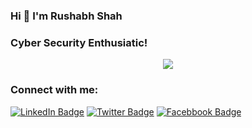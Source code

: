 <!-- welcome message  --> 
### Hi 👋 I'm Rushabh Shah
 
<h3>Cyber Security Enthusiatic!</h3>  

<!-- retro visitor counter -->  
<p align="center">   
  <img src="https://profile-counter.glitch.me/Rushabh2609/count.svg" />  
</p>  
<!--Here are some ideas to get you started:

#- 🔭 I’m currently working on ...  -->
🌱 I’m currently pursuing in M.tech CyberSecurity from National Forensic Sciences University

[![Rushabh's github stats](https://github-readme-stats.vercel.app/api?username=Rushabh2609&count_private=true&show_icons=true&theme=radical&hide_rank=false)](https://github.com/anuraghazra/github-readme-stats)

<!-- Most Used Languages   
<img height="180em" src="https://github-readme-stats.vercel.app/api/top-langs/?username=kmhmubin&exclude_repo=KNN-Image-Classification&show_icons=true&hide_border=true&layout=compact&langs_count=8"/>  
</p>  -->

<!-- Connect with me -->  
<h3 align="left">Connect with me:</h3>  
<p align="left">

[![LinkedIn Badge](https://img.shields.io/badge/LinkedIn-Profile-informational?style=flat&logo=linkedin&logoColor=white&color=0D76A8)](https://www.linkedin.com/in/rushabh-shah-83907a1a0/)
[![Twitter Badge](https://img.shields.io/badge/Twitter-Profile-informational?style=flat&logo=twitter&logoColor=white&color=1CA2F1)](https://twitter.com/rushabhshah5216)
[![Facebbook Badge](https://img.shields.io/badge/Facebook-Profile-informational?style=flat&logo=Facebook&logoColor=white&color=0D76A8)](https://www.facebook.com/profile.php?id=100017719209852)


<!-- - 👯 I’m looking to collaborate on ...
- 🤔 I’m looking for help with ...
- 💬 Ask me about ...
- 📫 How to reach me: ...
- 😄 Pronouns: ...
- ⚡ Fun fact: -->

<!--Profile trophy
[![trophy](https://github-profile-trophy.vercel.app/?Rushabh2609=ryo-ma)](https://github.com/ryo-ma/github-profile-trophy)-->